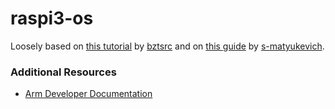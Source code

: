 # raspi3-os
Loosely based on [this tutorial](https://github.com/bztsrc/raspi3-tutorial) by [bztsrc](https://github.com/bztsrc)
and on [this guide](https://github.com/s-matyukevich/raspberry-pi-os) by [s-matyukevich](https://github.com/s-matyukevich).

### Additional Resources
- [Arm Developer Documentation](https://developer.arm.com/)
